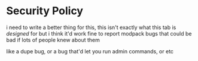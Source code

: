 # Security Policy

i need to write a better thing for this, this isn't exactly what this tab is *designed* for
but i think it'd work fine to report modpack bugs that could be bad if lots of people knew about them

like a dupe bug, or a bug that'd let you run admin commands, or etc

